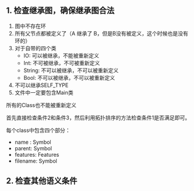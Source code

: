 ## 1. 检查继承图，确保继承图合法
1. 图中不存在环
2. 所有父节点都被定义了（A 继承了 B，但是B没有被定义，这个时候也是没有环的）
3. 对于自带的四个类
    - IO: 可以被继承，不能被重新定义
    - Int: 不可被继承，不可被重新定义
    - String: 不可以被继承，不可以被重新定义
    - Bool: 不可以被继承，不可以被重新定义
4. 不可以继承SELF_TYPE
5. 文件中一定要包含Main类

所有的Class也不能被重新定义

首先直接检查条件2和条件3，然后利用拓扑排序的方法检查条件1是否满足即可。

每个class中包含四个部分：
- name : Symbol
- parent: Symbol
- features: Features
- filename: Symbol

## 2. 检查其他语义条件

